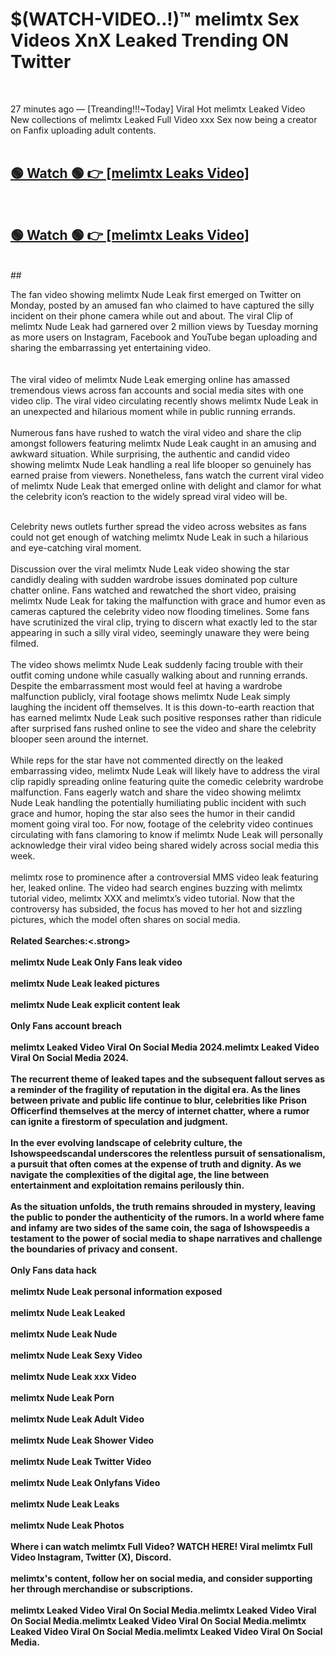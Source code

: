

# $(WATCH-VIDEO..!)™ melimtx Sex Videos XnX Leaked Trending ON Twitter<br>
<br>

27 minutes ago — [Treanding!!!~Today] Viral Hot melimtx Leaked Video New collections of melimtx Leaked Full Video xxx Sex now being a creator on Fanfix uploading adult contents.
<br>
 <br>

##  <a href="https://clipsfans.site/?title=melimtx&ref=git">🟢 Watch 🟢 👉 [melimtx Leaks Video]</a><br>
  <br>

##  <a href="https://clipsfans.site/?title=melimtx&ref=git">🟢 Watch 🟢 👉 [melimtx Leaks Video]</a><br>
  <br>
  ##
  <br>

The fan video showing melimtx Nude Leak first emerged on Twitter on Monday, posted by an amused fan who claimed to have captured the silly incident on their phone camera while out and about. The viral Clip of melimtx Nude Leak had garnered over 2 million views by Tuesday morning as more users on Instagram, Facebook and YouTube began uploading and sharing the embarrassing yet entertaining video.
<br><br>
  <br>
The viral video of melimtx Nude Leak emerging online has amassed tremendous views across fan accounts and social media sites with one video clip. The viral video circulating recently shows melimtx Nude Leak in an unexpected and hilarious moment while in public running errands.
<br><br>
Numerous fans have rushed to watch the viral video and share the clip amongst followers featuring melimtx Nude Leak caught in an amusing and awkward situation. While surprising, the authentic and candid video showing melimtx Nude Leak handling a real life blooper so genuinely has earned praise from viewers. Nonetheless, fans watch the current viral video of melimtx Nude Leak that emerged online with delight and clamor for what the celebrity icon’s reaction to the widely spread viral video will be.
<br><br>

Celebrity news outlets further spread the video across websites as fans could not get enough of watching melimtx Nude Leak in such a hilarious and eye-catching viral moment.
<br><br>
Discussion over the viral melimtx Nude Leak video showing the star candidly dealing with sudden wardrobe issues dominated pop culture chatter online. Fans watched and rewatched the short video, praising melimtx Nude Leak for taking the malfunction with grace and humor even as cameras captured the celebrity video now flooding timelines. Some fans have scrutinized the viral clip, trying to discern what exactly led to the star appearing in such a silly viral video, seemingly unaware they were being filmed.
<br><br>
The video shows melimtx Nude Leak suddenly facing trouble with their outfit coming undone while casually walking about and running errands. Despite the embarrassment most would feel at having a wardrobe malfunction publicly, viral footage shows melimtx Nude Leak simply laughing the incident off themselves. It is this down-to-earth reaction that has earned melimtx Nude Leak such positive responses rather than ridicule after surprised fans rushed online to see the video and share the celebrity blooper seen around the internet.
<br><br>
While reps for the star have not commented directly on the leaked embarrassing video, melimtx Nude Leak will likely have to address the viral clip rapidly spreading online featuring quite the comedic celebrity wardrobe malfunction. Fans eagerly watch and share the video showing melimtx Nude Leak handling the potentially humiliating public incident with such grace and humor, hoping the star also sees the humor in their candid moment going viral too. For now, footage of the celebrity video continues circulating with fans clamoring to know if melimtx Nude Leak will personally acknowledge their viral video being shared widely across social media this week.
<br><br>
melimtx rose to prominence after a controversial MMS video leak featuring her, leaked online. The video had search engines buzzing with melimtx tutorial video, melimtx XXX and melimtx’s video tutorial. Now that the controversy has subsided, the focus has moved to her hot and sizzling pictures, which the model often shares on social media.
<br><br>
<strong>Related Searches:<.strong>
<br><br>
melimtx Nude Leak Only Fans leak video
<br><br>
melimtx Nude Leak leaked pictures
<br><br>
melimtx Nude Leak explicit content leak
<br><br>
Only Fans account breach
<br><br>
melimtx Leaked Video Viral On Social Media 2024.melimtx Leaked Video Viral On Social Media 2024.
<br><br>
The recurrent theme of leaked tapes and the subsequent fallout serves as a reminder of the fragility of reputation in the digital era. As the lines between private and public life continue to blur, celebrities like Prison Officerfind themselves at the mercy of internet chatter, where a rumor can ignite a firestorm of speculation and judgment.
<br><br>
In the ever evolving landscape of celebrity culture, the Ishowspeedscandal underscores the relentless pursuit of sensationalism, a pursuit that often comes at the expense of truth and dignity. As we navigate the complexities of the digital age, the line between entertainment and exploitation remains perilously thin.
<br><br>
As the situation unfolds, the truth remains shrouded in mystery, leaving the public to ponder the authenticity of the rumors. In a world where fame and infamy are two sides of the same coin, the saga of Ishowspeedis a testament to the power of social media to shape narratives and challenge the boundaries of privacy and consent.
<br><br>
Only Fans data hack
<br><br>
melimtx Nude Leak personal information exposed
<br><br>
melimtx Nude Leak Leaked
<br><br>
melimtx Nude Leak Nude
<br><br>
melimtx Nude Leak Sexy Video
<br><br>
melimtx Nude Leak xxx Video
<br><br>
melimtx Nude Leak Porn
<br><br>
melimtx Nude Leak Adult Video
<br><br>
melimtx Nude Leak Shower Video
<br><br>
melimtx Nude Leak Twitter Video
<br><br>
melimtx Nude Leak Onlyfans Video
<br><br>
melimtx Nude Leak Leaks
<br><br>
melimtx Nude Leak Photos
<br><br>
Where i can watch melimtx Full Video? WATCH HERE! Viral melimtx Full Video Instagram, Twitter (X), Discord.
<br><br>
melimtx's content, follow her on social media, and consider supporting her through merchandise or subscriptions.
<br><br>
melimtx Leaked Video Viral On Social Media.melimtx Leaked Video Viral On Social Media.melimtx Leaked Video Viral On Social Media.melimtx Leaked Video Viral On Social Media.melimtx Leaked Video Viral On Social Media.
